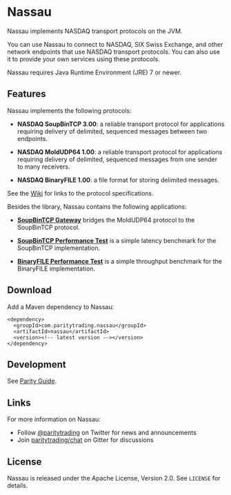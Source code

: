 Nassau
======

Nassau implements NASDAQ transport protocols on the JVM.

You can use Nassau to connect to NASDAQ, SIX Swiss Exchange, and other network
endpoints that use NASDAQ transport protocols. You can also use it to provide
your own services using these protocols.

Nassau requires Java Runtime Environment (JRE) 7 or newer.


Features
--------

Nassau implements the following protocols:

  - **NASDAQ SoupBinTCP 3.00**: a reliable transport protocol for applications
    requiring delivery of delimited, sequenced messages between two endpoints.

  - **NASDAQ MoldUDP64 1.00**: a reliable transport protocol for applications
    requiring delivery of delimited, sequenced messages from one sender to
    many receivers.

  - **NASDAQ BinaryFILE 1.00**: a file format for storing delimited messages.

See the [Wiki][] for links to the protocol specifications.

  [Wiki]: https://github.com/paritytrading/nassau/wiki/

Besides the library, Nassau contains the following applications:

  - [**SoupBinTCP Gateway**](nassau-soupbintcp-gateway) bridges the MoldUDP64
    protocol to the SoupBinTCP protocol.

  - [**SoupBinTCP Performance Test**](nassau-soupbintcp-perf-test) is a simple
    latency benchmark for the SoupBinTCP implementation.

  - [**BinaryFILE Performance Test**](nassau-binaryfile-perf-test) is a simple
    throughput benchmark for the BinaryFILE implementation.


Download
--------

Add a Maven dependency to Nassau:

    <dependency>
      <groupId>com.paritytrading.nassau</groupId>
      <artifactId>nassau</artifactId>
      <version><!-- latest version --></version>
    </dependency>


Development
-----------

See [Parity Guide][].

  [Parity Guide]: https://github.com/paritytrading/documentation


Links
-----

For more information on Nassau:

  - Follow [@paritytrading](https://twitter.com/paritytrading) on Twitter for
    news and announcements
  - Join [paritytrading/chat](https://gitter.im/paritytrading/chat) on Gitter
    for discussions


License
-------

Nassau is released under the Apache License, Version 2.0. See `LICENSE` for
details.
